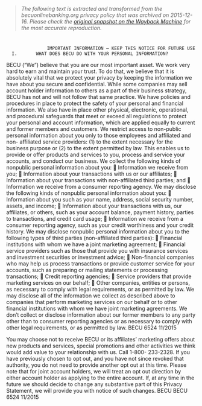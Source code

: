 > *The following text is extracted and transformed from the becuonlinebanking.org privacy policy that was archived on 2015-12-16. Please check the [original snapshot on the Wayback Machine](https://web.archive.org/web/20151216040118id_/https%3A//www.becu.org/%7E/media/Files/PDF/6524.pdf) for the most accurate reproduction.*

# 

                   IMPORTANT INFORMATION – KEEP THIS NOTICE FOR FUTURE USE
      I.       WHAT DOES BECU DO WITH YOUR PERSONAL INFORMATION?
BECU (“We”) believe that you are our most important asset. We work very hard to earn and maintain your trust. To
do that, we believe that it is absolutely vital that we protect your privacy by keeping the information we have about
you secure and confidential. While some companies may sell account holder information to others as a part of their
business strategy, BECU has not and will not follow that same practice.
We have policies and procedures in place to protect the safety of your personal and financial information. We also
have in place other physical, electronic, operational, and procedural safeguards that meet or exceed all regulations to
protect your personal and account information, which are applied equally to current and former members and
customers.
We restrict access to non-public personal information about you only to those employees and affiliated and non-
affiliated service providers: (1) to the extent necessary for the business purpose or (2) to the extent permitted by law.
This enables us to provide or offer products and services to you, process and service your accounts, and conduct our
business.
We collect the following kinds of nonpublic personal information about you:
         Information we receive from you;
         Information about your transactions with us or our affiliates;
         Information about your transactions with non-affiliated third parties; and
         Information we receive from a consumer reporting agency.
We may disclose the following kinds of nonpublic personal information about you:
         Information about you such as your name, address, social security number, assets, and income;
         Information about your transactions with us, our affiliates, or others, such as your account balance,
          payment history, parties to transactions, and credit card usage;
         Information we receive from a consumer reporting agency, such as your credit worthiness and your credit
          history.
We may disclose nonpublic personal information about you to the following types of third parties (non-affiliated
third parties):
         Financial institutions with whom we have a joint marketing agreement;
         Financial service providers such as those that provide you with insurance services and investment securities
          or investment advice;
         Non-financial companies who may help us process transactions or provide customer service for your
          accounts, such as preparing or mailing statements or processing transactions;
         Credit reporting agencies;
         Service providers that provide marketing services on our behalf;
         Other companies, entities or persons, as necessary to comply with legal requirements, or as permitted by
          law.
We may disclose all of the information we collect as described above to companies that perform marketing services
on our behalf or to other financial institutions with whom we have joint marketing agreements.
We don’t collect or disclose information about our former members to any party other than to consumer reporting
agencies or as necessary to comply with other legal requirements, or as permitted by law.
BECU 6524 11/2015


You may choose not to receive BECU or its affiliates’ marketing offers about new products and services, special
promotions and other activities we think would add value to your relationship with us. Call 1-800- 233-2328. If
you have previously chosen to opt out, and you have not since revoked that authority, you do not need to provide
another opt out at this time.
Please note that for joint account holders, we will treat an opt out direction by either account holder as applying to
the entire account.
If, at any time in the future we should decide to change any substantive part of this Privacy Statement, we will
provide you with notice of such changes.
BECU
BECU 6524 11/2015
